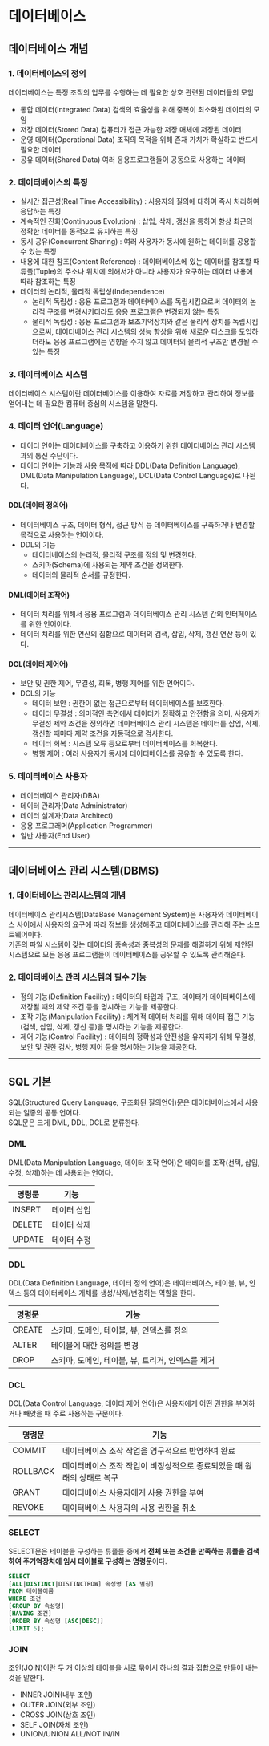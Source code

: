 # 데이터베이스

## 데이터베이스 개념

### 1. 데이터베이스의 정의
   데이터베이스는 특정 조직의 업무를 수행하는 데 필요한 상호 관련된 데이터들의 모임

   * 통합 데이터(Integrated Data)
     검색의 효율성을 위해 중복이 최소화된 데이터의 모임
   * 저장 데이터(Stored Data)
     컴퓨터가 접근 가능한 저장 매체에 저장된 데이터
   * 운영 데이터(Operational Data)
     조직의 목적을 위해 존재 가치가 확실하고 반드시 필요한 데이터
   * 공유 데이터(Shared Data)
     여러 응용프로그램들이 공동으로 사용하는 데이터

### 2. 데이터베이스의 특징 
   * 실시간 접근성(Real Time Accessibility) : 사용자의 질의에 대하여 즉시 처리하여 응답하는 특징
   * 계속적인 진화(Continuous Evolution) : 삽입, 삭제, 갱신을 통하여 항상 최근의 정확한 데이터를 동적으로 유지하는 특징
   * 동시 공유(Concurrent Sharing) : 여러 사용자가 동시에 원하는 데이터를 공용할 수 있는 특징
   * 내용에 대한 참조(Content Reference) : 데이터베이스에 있는 데이터를 참조할 때 튜플(Tuple)의 주소나 위치에 의해서가 아니라 사용자가 요구하는 데이터 내용에 따라 참조하는 특징
   * 데이터의 논리적, 물리적 독립성(Independence)
		- 논리적 독립성 : 응용 프로그램과 데이터베이스를 독립시킴으로써 데이터의 논리적 구조를 변경시키더라도 응용 프로그램은 변경되지 않는 특징
		- 물리적 독립성 : 응용 프로그램과 보조기억장치와 같은 물리적 장치를 독립시킴으로써, 데이터베이스 관리 시스템의 성능 향상을 위해 새로운 디스크를 도입하더라도 응용 프로그램에는 영향을 주지 않고 데이터의 물리적 구조만 변경될 수 있는 특징


### 3. 데이터베이스 시스템

데이터베이스 시스템이란 데이터베이스를 이용하여 자료를 저장하고 관리하여 정보를 얻어내는 데 필요한 컴퓨터 중심의 시스템을 말한다. 

### 4. 데이터 언어(Language) 

* 데이터 언어는 데이터베이스를 구축하고 이용하기 위한 데이터베이스 관리 시스템과의 통신 수단이다. 
* 데이터 언어는 기능과 사용 목적에 따라 DDL(Data Definition Language), DML(Data Manipulation Language), DCL(Data Control Language)로 나뉜다. 

#### DDL(데이터 정의어)
* 데이터베이스 구조, 데이터 형식, 접근 방식 등 데이터베이스를 구축하거나 변경할 목적으로 사용하는 언어이다. 
* DDL의 기능	
  - 데이터베이스의 논리적, 물리적 구조를 정의 및 변경한다. 
  - 스키마(Schema)에 사용되는 제약 조건을 정의한다. 
  - 데이터의 물리적 순서를 규정한다. 
  
#### DML(데이터 조작어)
* 데이터 처리를 위해서 응용 프로그램과 데이터베이스 관리 시스템 간의 인터페이스를 위한 언어이다. 
* 데이터 처리를 위한 연산의 집합으로 데이터의 검색, 삽입, 삭제, 갱신 연산 등이 있다.

#### DCL(데이터 제어어)
* 보안 및 권한 제어, 무결성, 회복, 병행 제어를 위한 언어이다. 
* DCL의 기능
  - 데이터 보안 : 권한이 없는 접근으로부터 데이터베이스를 보호한다. 
  - 데이터 무결성 : 의미적인 측면에서 데이터가 정확하고 안전함을 의미, 사용자가 무결성 제약 조건을 정의하면 데이터베이스 관리 시스템은 데이터를 삽입, 삭제, 갱신할 때마다 제약 조건을 자동적으로 검사한다. 
  - 데이터 회복 : 시스템 오류 등으로부터 데이터베이스를 회복한다. 
  - 병행 제어 : 여러 사용자가 동시에 데이터베이스를 공유할 수 있도록 한다. 

### 5. 데이터베이스 사용자
* 데이터베이스 관리자(DBA)
* 데이터 관리자(Data Administrator)
* 데이터 설계자(Data Architect)
* 응용 프로그래머(Application Programmer)
* 일반 사용자(End User)

------

## 데이터베이스 관리 시스템(DBMS)

### 1. 데이터베이스 관리시스템의 개념
데이터베이스 관리시스템(DataBase Management System)은 사용자와 데이터베이스 사이에서 사용자의 요구에 따라 정보를 생성해주고 데이터베이스를 관리해 주는 소프트웨어이다.<br>기존의 파일 시스템이 갖는 데이터의 종속성과 중복성의 문제를 해결하기 위해 제안된 시스템으로 모든 응용 프로그램들이 데이터베이스를 공유할 수 있도록 관리해준다. 

### 2. 데이터베이스 관리 시스템의 필수 기능

* 정의 기능(Definition Facility) : 데이터의 타입과 구조, 데이터가 데이터베이스에 저장될 때의 제약 조건 등을 명시하는 기능을 제공한다. 
* 조작 기능(Manipulation Facility) : 체계적 데이터 처리를 위해 데이터 접근 기능(검색, 삽입, 삭제, 갱신 등)을 명시하는 기능을 제공한다. 
* 제어 기능(Control Facility) : 데이터의 정확성과 안전성을 유지하기 위해 무결성, 보안 및 권한 검사, 병행 제어 등을 명시하는 기능을 제공한다. 

------
## SQL 기본
SQL(Structured Query Language, 구조화된 질의언어)문은 데이터베이스에서 사용되는 일종의 공통 언어다.<br>SQL문은 크게 DML, DDL, DCL로 분류한다.

### DML

DML(Data Manipulation Language, 데이터 조작 언어)은 데이터를 조작(선택, 삽입, 수정, 삭제)하는 데 사용되는 언어다. 

| 명령문 | 기능        |
| ------ | ----------- |
| INSERT | 데이터 삽입 |
| DELETE | 데이터 삭제 |
| UPDATE | 데이터 수정 |

### DDL

DDL(Data Definition Language, 데이터 정의 언어)은 데이터베이스, 테이블, 뷰, 인덱스 등의 데이터베이스 개체를 생성/삭제/변경하는 역할을 한다. 

| 명령문 | 기능                                              |
| ------ | ------------------------------------------------- |
| CREATE | 스키마, 도메인, 테이블, 뷰, 인덱스를 정의         |
| ALTER  | 테이블에 대한 정의를 변경                         |
| DROP   | 스키마, 도메인, 테이블, 뷰, 트리거, 인덱스를 제거 |

### DCL

DCL(Data Control Language, 데이터 제어 언어)은 사용자에게 어떤 권한을 부여하거나 빼앗을 때 주로 사용하는 구문이다. 

| 명령문   | 기능        |
| -------- | ----------- |
| COMMIT   | 데이터베이스 조작 작업을 영구적으로 반영하여 완료 |
| ROLLBACK | 데이터베이스 조작 작업이 비정상적으로 종료되었을 때 원래의 상태로 복구 |
| GRANT    | 데이터베이스 사용자에게 사용 권한을 부여 |
| REVOKE   | 데이터베이스 사용자의 사용 권한을 취소 |

### SELECT 

SELECT문은 테이블을 구성하는 튜플들 중에서 **전체 또는 조건을 만족하는 튜플을 검색하여 주기억장치에 임시 테이블로 구성하는 명령문**이다.

```sql
SELECT 
[ALL|DISTINCT|DISTINCTROW] 속성명 [AS 별칭]
FROM 테이블이름 
WHERE 조건
[GROUP BY 속성명]
[HAVING 조건]
[ORDER BY 속성명 [ASC|DESC]]
[LIMIT 5];
```

### JOIN

조인(JOIN)이란 두 개 이상의 테이블을 서로 묶어서 하나의 결과 집합으로 만들어 내는 것을 말한다. 

* INNER JOIN(내부 조인)
* OUTER JOIN(외부 조인)
* CROSS JOIN(상호 조인)
* SELF JOIN(자체 조인)
* UNION/UNION ALL/NOT IN/IN